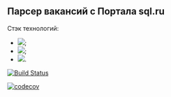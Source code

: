 ## Парсер вакансий с Портала sql.ru

Стэк технологий:
- ![](https://img.shields.io/badge/Java8-8%2B-orange); 
- ![](https://img.shields.io/badge/SQL-PostgreSQL-blue);
- ![](https://img.shields.io/badge/Unit--test-JUnit%2C%20Mock-yellow).

[![Build Status](https://app.travis-ci.com/plifis/job4j_grabber.svg?branch=master)](https://app.travis-ci.com/plifis/job4j_grabber)

[![codecov](https://codecov.io/gh/pliris/job4j_grabber/branch/master/graph/badge.svg?token=bi0tZ2dUTQ)](https://codecov.io/gh/pliris/job4j_grabber)


